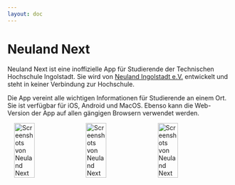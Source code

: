 ```yaml
---
layout: doc
---
```


<script setup>
import  StoreLinksEn  from '../../components/StoreLinksDe.vue';


</script>

# Neuland Next

Neuland Next ist eine inoffizielle App für Studierende der Technischen Hochschule Ingolstadt. Sie wird von [Neuland Ingolstadt e.V.](/about/club.md) entwickelt und steht in keiner Verbindung zur Hochschule.

Die App vereint alle wichtigen Informationen für Studierende an einem Ort. Sie ist verfügbar für iOS, Android und MacOS.
Ebenso kann die Web-Version der App auf allen gängigen Browsern verwendet werden.

<StoreLinksEn />

<!-- screenshoits horizentol-->

<div style="display: flex; justify-content: center; gap: 10px;">
  <img src="/assets/screen-1-de.jpg" alt="Screenshots von Neuland Next" style="width: 30%;">
  <img src="/assets/screen-2-de.jpeg" alt="Screenshots von Neuland Next" style="width: 30%;">
  <img src="/assets/screen-3-de.jpeg" alt="Screenshots von Neuland Next" style="width: 30%;">
</div>
